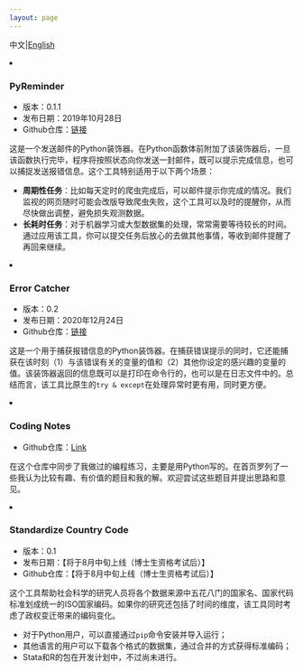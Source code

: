 ```yaml
---
layout: page
---
```


中文\|[English](./project.html)

<li class="posts-labelgroup2"></li>

### PyReminder

- 版本：0.1.1
- 发布日期：2019年10月28日
- Github仓库：<a class='icon-ext-link' href='https://github.com/Wenzhi-Ding/py_reminder' target="_blank">链接</a>

这是一个发送邮件的Python装饰器。在Python函数体前附加了该装饰器后，一旦该函数执行完毕，程序将按照状态向你发送一封邮件，既可以提示完成信息，也可以捕捉发送报错信息。这个工具特别适用于以下两个场景：

- **周期性任务**：比如每天定时的爬虫完成后，可以邮件提示你完成的情况。我们监视的网页随时可能会改版导致爬虫失败，这个工具可以及时的提醒你，从而尽快做出调整，避免损失观测数据。
- **长耗时任务**：对于机器学习或大型数据集的处理，常常需要等待较长的时间。通过应用该工具，你可以提交任务后放心的去做其他事情，等收到邮件提醒了再回来继续。

<li class="posts-labelgroup2"></li>

### Error Catcher

- 版本：0.2
- 发布日期：2020年12月24日
- Github仓库：<a class='icon-ext-link' href='https://github.com/Wenzhi-Ding/error_catcher' target="_blank">链接</a>

这是一个用于捕获报错信息的Python装饰器。在捕获错误提示的同时，它还能捕获在该时刻（1）与该错误有关的变量的值和（2）其他你设定的感兴趣的变量的值。该装饰器返回的信息既可以是打印在命令行的，也可以是在日志文件中的。总结而言，该工具比原生的`try & except`在处理异常时更有用，同时更方便。

<li class="posts-labelgroup2"></li>

### Coding Notes

- Github仓库：[Link](https://github.com/Wenzhi-Ding/coding_notes)

在这个仓库中同步了我做过的编程练习，主要是用Python写的。在首页罗列了一些我认为比较有趣、有价值的题目和我的解。欢迎尝试这些题目并提出思路和意见。

<li class="posts-labelgroup2"></li>

### Standardize Country Code

- 版本：0.1
- 发布日期：【将于8月中旬上线（博士生资格考试后）】
- Github仓库：【将于8月中旬上线（博士生资格考试后）】

这个工具帮助社会科学的研究人员将各个数据来源中五花八门的国家名、国家代码标准划成统一的ISO国家编码。如果你的研究还包括了时间的维度，该工具同时考虑了政权变迁带来的编码变化。

- 对于Python用户，可以直接通过`pip`命令安装并导入运行；
- 其他语言的用户可以下载各个格式的数据集，通过合并的方式获得标准编码；
- Stata和R的包在开发计划中，不过尚未进行。
